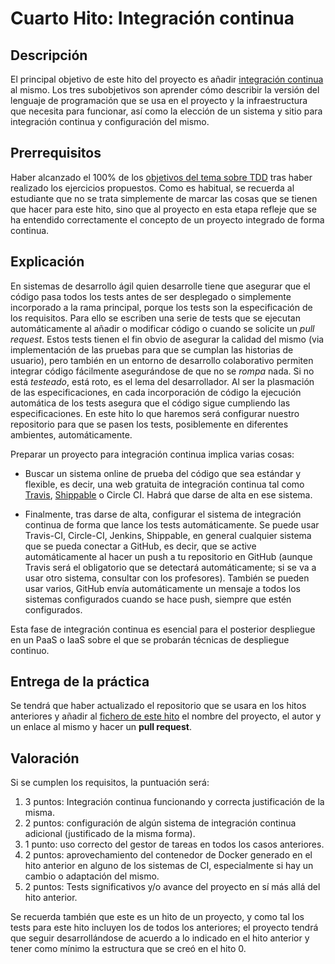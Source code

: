 # Cuarto Hito: Integración continua

## Descripción

El principal objetivo de este hito del proyecto es añadir
[integración continua](http://jj.github.io/IV/documentos/temas/Desarrollo_basado_en_pruebas#aadiendo-integracin-continua)
al mismo. Los tres subobjetivos son aprender cómo describir la versión del
lenguaje de programación que se usa en el proyecto y la infraestructura que
necesita para funcionar, así como la elección de un sistema y sitio para
integración continua y configuración del mismo.

## Prerrequisitos

Haber alcanzado el 100% de
los
[objetivos del tema sobre TDD](http://jj.github.io/IV/documentos/temas/Desarrollo_basado_en_pruebas)
tras
haber realizado los ejercicios propuestos.  Como es habitual, se
recuerda al estudiante que no se trata simplemente de marcar las cosas
que se tienen que hacer para este hito, sino que al proyecto en esta
etapa refleje que se ha entendido correctamente el concepto de un
proyecto integrado de forma continua.


## Explicación

En sistemas de desarrollo ágil quien desarrolle tiene que asegurar que
el código pasa todos los tests antes de ser desplegado o simplemente
incorporado a la rama principal, porque los tests son la especificación
de los requisitos. Para ello se escriben una serie de tests que se
ejecutan automáticamente al añadir o modificar código o cuando se
solicite un *pull request*. Estos tests tienen el fin obvio de
asegurar la calidad del mismo (via implementación de las pruebas para
que se cumplan las historias de usuario), pero también en un entorno de
desarrollo colaborativo permiten integrar código fácilmente
asegurándose de que no se *rompa* nada. Si no está *testeado*, está
roto, es el lema del desarrollador. Al ser la plasmación de las
especificaciones, en cada incorporación de código la ejecución
automática de los tests asegura que el código sigue cumpliendo las
especificaciones. En este hito lo que haremos será configurar nuestro
repositorio para que se pasen los tests, posiblemente en diferentes
ambientes, automáticamente.

Preparar un proyecto para integración continua implica varias cosas:

- Buscar un sistema online de prueba del código que sea estándar y
  flexible, es decir, una web gratuita de integración continua tal
  como [Travis](https://travis-ci.com),
  [Shippable](https://app.shippable.com/) o Circle CI. Habrá que darse
  de alta en ese sistema.

- Finalmente, tras darse de alta, configurar el sistema de integración continua
  de forma que lance los tests automáticamente. Se puede usar Travis-CI,
  Circle-CI, Jenkins, Shippable, en general cualquier sistema que se pueda
  conectar a GitHub, es decir, que se active automáticamente al hacer un push a
  tu repositorio en GitHub (aunque Travis será el obligatorio que se detectará
  automáticamente; si se va a usar otro sistema, consultar con los profesores).
  También se pueden usar varios, GitHub envía automáticamente un mensaje a
  todos los sistemas configurados cuando se hace push, siempre que estén
  configurados.

Esta fase de integración continua es esencial para el posterior
despliegue en un PaaS o IaaS sobre el que se probarán técnicas de despliegue
continuo.

## Entrega de la práctica

Se tendrá que haber actualizado el repositorio que se usara en los hitos
anteriores y añadir al
[fichero de este hito](https://github.com/JJ/IV-20-21/blob/master/practicas/hito-4.md)
el nombre del proyecto, el autor y un enlace al mismo y hacer un **pull
request**.

<!-- añadir en esta entrega que se ponga el nombre del fichero de tareas -->

<!-- revisar todo esto de Travis. Es posible que con el API se pueda -->
<!-- ver en qué estado está, en vez de la ñapa del badge

A partir de este hito, el `README.md` tiene que incluir, al principio,
una descripción real de la clase que se vaya a testear, como
instalarla y testearla y qué uso va a tener dentro del servicio (o
servicios) web que se van a desplegar más adelante. En un proyecto el
README.md debe estar escrito para la persona que llegue, y no para que
se corrija. Si hay documentación adicional, tendrá que enlazarse desde
este README.md. También tendrá que incluir, a partir de esta versión, el
*badge* de Travis que indica si se han pasado los tests correctamente
o no.

> Si se va usar otro sistema de integración continua, avisar al
> profesor para que añada lo necesario a los tests.

-->

## Valoración

Si se cumplen los requisitos, la
puntuación será:

1. 3 puntos: Integración continua funcionando y correcta justificación
  de la misma.
2. 2 puntos: configuración de algún sistema de integración continua
   adicional (justificado de la misma forma).
3. 1 punto: uso correcto del gestor de tareas en todos los casos
   anteriores.
4. 2 puntos: aprovechamiento del contenedor de Docker generado en el
   hito anterior en alguno de los sistemas de CI, especialmente si hay
   un cambio o adaptación del mismo.
5. 2 puntos: Tests significativos y/o avance del proyecto en sí más
  allá del hito anterior.

Se recuerda también que este es un hito de un proyecto, y como tal los
tests para este hito incluyen los de todos los anteriores; el proyecto
tendrá que seguir desarrollándose de acuerdo a lo indicado en el hito
anterior y tener como mínimo la estructura que se creó en el
hito 0.
